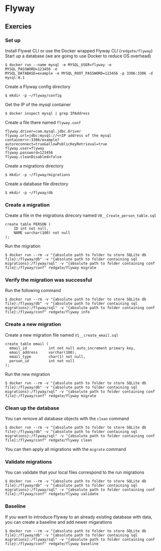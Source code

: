 # Flyway

## Exercies

### Set up

Install Flywat CLI or use the Docker wrapped Flyway CLI (`redgate/flyway`)
Start up a database (we are going to use Docker to reduce OS overhead)

```
$ docker run --name mysql -e MYSQL_USER=flyway -e MYSQL_PASSWORD=123456 -e
MYSQL_DATABASE=example -e MYSQL_ROOT_PASSWORD=123456 -p 3306:3306 -d mysql:8.1

```

Create a Flyway config directory

```
$ mkdir -p ~/flyway/config

```

Get the IP of the mysql container

```
$ docker inspect mysql | grep IPAddress

```

Create a file there named `flyway.conf`

```
flyway.driver=com.mysql.jdbc.Driver
flyway.url=jdbc:mysql://<<IP address of the mysql
container>>:3306/example?autoreconnect=true&allowPublicKeyRetrieval=true
flyway.user=flyway
flyway.password=123456
flyway.cleanDisabled=false

```

Create a migrations directory

```
$ mkdir -p ~/flyway/migrations

```

Create a database file directory

```
$ mkdir -p ~/flyway/db

```

### Create a migration

Create a file in the migrations direcory named `V0__Create_person_table.sql`

```
create table PERSON (
    ID int not null,
    NAME varchar(100) not null
);

```

Run the migration

```
$ docker run --rm -v "{absolute path to folder to store SQLite db
file}:/flyway/db" -v "{absolute path to folder containing sql
migrations}:/flyway/sql" -v "{absolute path to folder containing conf
file}:/flyway/conf" redgate/flyway migrate

```

### Verify the migration was successful

Run the following command

```
$ docker run --rm -v "{absolute path to folder to store SQLite db
file}:/flyway/db" -v "{absolute path to folder containing sql
migrations}:/flyway/sql" -v "{absolute path to folder containing conf
file}:/flyway/conf" redgate/flyway info

```

### Create a new migration

Create a new migration file named `V1__create_email.sql`

```
create table email (
  email_id          int not null auto_increment primary key,
  email_address     varchar(100),
  email_type        char(1) not null,
  person_id         int not null
);

```

Run the new migration

```
$ docker run --rm -v "{absolute path to folder to store SQLite db
file}:/flyway/db" -v "{absolute path to folder containing sql
migrations}:/flyway/sql" -v "{absolute path to folder containing conf
file}:/flyway/conf" redgate/flyway migrate

```

### Clean up the database

You can remove all database objects with the `clean` command

```
$ docker run --rm -v "{absolute path to folder to store SQLite db
file}:/flyway/db" -v "{absolute path to folder containing sql
migrations}:/flyway/sql" -v "{absolute path to folder containing conf
file}:/flyway/conf" redgate/flyway clean

```

You can then apply all migrations with the `migrate` command

### Validate migrations

You can validate that your local files correspond to the run migrations

```
$ docker run --rm -v "{absolute path to folder to store SQLite db
file}:/flyway/db" -v "{absolute path to folder containing sql
migrations}:/flyway/sql" -v "{absolute path to folder containing conf
file}:/flyway/conf" redgate/flyway validate

```

### Baseline

If you want to introduce Flyway to an already existing database with data, you
can create a baseline and add newer migarations

```
$ docker run --rm -v "{absolute path to folder to store SQLite db
file}:/flyway/db" -v "{absolute path to folder containing sql
migrations}:/flyway/sql" -v "{absolute path to folder containing conf
file}:/flyway/conf" redgate/flyway baseline

```
